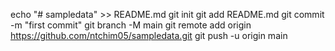 echo "# sampledata" >> README.md
git init
git add README.md
git commit -m "first commit"
git branch -M main
git remote add origin https://github.com/ntchim05/sampledata.git
git push -u origin main
